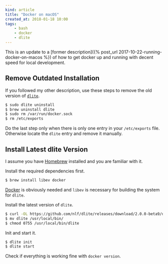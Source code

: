 ```yaml
---
kind: article
title: "Docker on macOS"
created_at: 2018-01-18 10:00
tags:
    - bash
    - docker
    - dlite
---
```

This is an update to a [former description]({% post_url 2017-10-22-running-docker-on-macos %}) of how to get docker up and running with decent speed for local development.

## Remove Outdated Installation

If you followed my other description, use these steps to remove the old version of [`dlite`][dlite].

```bash
$ sudo dlite uninstall
$ brew uninstall dlite
$ sudo rm /var/run/docker.sock
$ rm /etc/exports
```

Do the last step only when there is only one entry in your `/etc/exports` file. Otherwise locate the `dlite` entry and remove it manually.

## Install Latest dlite Version

I assume you have [Homebrew][brew] installed and you are familiar with it.

Install the required dependencies first.

```bash
$ brew install libev docker
```

[Docker][docker] is obviously needed and `libev` is necessary for building the system for `dlite`.

Install the latest version of `dlite`.

```bash
$ curl -OL https://github.com/nlf/dlite/releases/download/2.0.0-beta9/dlite
$ mv dlite /usr/local/bin/
$ chmod 0755 /usr/local/bin/dlite
```

Init and start it.

```bash
$ dlite init
$ dlite start
```

Check if everything is working fine with `docker version`.

  [brew]: https://brew.sh
  [docker]: https://www.docker.com/
  [dlite]: https://github.com/nlf/dlite
